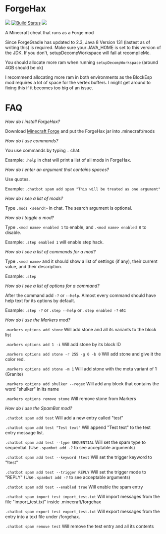 # ForgeHax
[![](https://img.shields.io/badge/download-latest-blue.svg?logo=java)](https://jenkins.nhackindustries.com/job/ForgeHax/job/master/lastSuccessfulBuild/)
[![Build Status](https://jenkins.nhackindustries.com/buildStatus/icon?job=ForgeHax/master)](https://jenkins.nhackindustries.com/job/ForgeHax/job/master)
[![](https://img.shields.io/matrix/forgehax:nerdsin.space.svg?label=%23forgehax%3Anerdsin.space&logo=matrix)](https://matrix.to/#/#forgehax:nerdsin.space)

A Minecraft cheat that runs as a Forge mod

Since ForgeGradle has updated to 2.3, Java 8 Version 131 (lastest as of writing this) is required. Make sure your JAVA_HOME is set to this version of the JDK. If you don't, setupDecompWorkspace will fail at recompileMc.

You should allocate more ram when running `setupDecompWorkspace` (around 4GB should be ok)

I recommend allocating more ram in both environments as the BlockEsp mod requires a lot of space for the vertex buffers. I might get around to fixing this if it becomes too big of an issue.

# FAQ
_How do I install ForgeHax?_

Download [Minecraft Forge](https://files.minecraftforge.net/) and put the ForgeHax jar into .minecraft/mods

_How do I use commands?_

You use commands by typing `.` chat.

Example: `.help` in chat will print a list of all mods in ForgeHax.

_How do I enter an argument that contains spaces?_

Use quotes.

Example: `.chatbot spam add spam "This will be treated as one argument"`

_How do I see a list of mods?_

Type `.mods <search>` in chat. The search argument is optional.

_How do I toggle a mod?_

Type `.<mod name> enabled 1` to enable, and `.<mod name> enabled 0` to disable.

Example: `.step enabled 1` will enable step hack.

_How do I see a list of commands for a mod?_

Type `.<mod name>` and it should show a list of settings (if any), their current value, and their description.

Example: `.step`

_How do I see a list of options for a command?_

After the command add `-?` or `--help`. Almost every command should have help text for its options by default.

Example: `.step -?` or `.step --help` or `.step enabled -?` etc

_How do I use the Markers mod?_

`.markers options add stone` Will add stone and all its variants to the block list

`.markers options add 1 -i` Will add stone by its block ID

`.markers options add stone -r 255 -g 0 -b 0` Will add stone and give it the color red.

`.markers options add stone -m 1` Will add stone with the meta variant of 1 (Granite)

`.markers options add shulker --regex` Will add any block that contains the word "shulker" in its name

`.markers options remove stone` Will remove stone from Markers

_How do I use the SpamBot mod?_

`.chatbot spam add test` Will add a new entry called "test"

`.chatbot spam add test "Test text"` Will append "Test text" to the test entry message list.

`.chatbot spam add test --type SEQUENTIAL` Will set the spam type to sequential. (Use `.spambot add -?` to see acceptable arguments)

`.chatbot spam add test --keyword !test` Will set the trigger keyword to "!test"
 
`.chatbot spam add test --trigger REPLY` Will set the trigger mode to "REPLY" (Use `.spambot add -?` to see acceptable arguments)
 
`.chatbot spam add test --enabled true` Will enable the spam entry 
 
`.chatbot spam import test import_test.txt` Will import messages from the file "import_test.txt" inside .minecraft/forgehax

`.chatbot spam export test export_test.txt` Will export messages from the entry into a text file under /forgehax.
 
`.chatbot spam remove test` Will remove the test entry and all its contents
